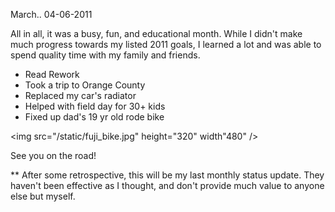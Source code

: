 March..
04-06-2011

All in all, it was a busy, fun, and educational month. While I didn't make much progress towards my listed 2011 goals, I learned a lot and was able to spend quality time with my family and friends.

* Read Rework
* Took a trip to Orange County
* Replaced my car's radiator
* Helped with field day for 30+ kids
* Fixed up dad's 19 yr old rode bike

<img src="/static/fuji_bike.jpg" height="320" width"480" />

See you on the road!

** After some retrospective, this will be my last monthly status update. They haven't been effective as I thought, and don't provide much value to anyone else but myself.

